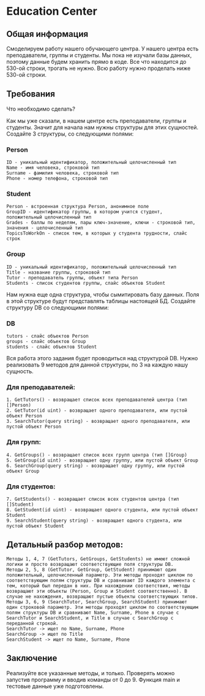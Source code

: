 # Education Center

## Общая информация

Смоделируем работу нашего обучающего центра. У нашего центра есть преподаватели, группы и студенты. Мы пока не изучали базы данных, поэтому данные будем хранить прямо в коде.
Все что находится до 530-ой строки, трогать не нужно. Всю работу нужно проделать ниже 530-ой строки.

## Требования

Что необходимо сделать?

Как мы уже сказали, в нашем центре есть преподаватели, группы и студенты. Значит для начала нам нужны структуры для этих сущностей.
Создайте 3 структуры, со следующими полями:

### Person

    ID - уникальный идентификатор, положительный целочисленный тип
    Name - имя человека, строковой тип
    Surname - фамилия человека, строковой тип
    Phone - номер телефона, строковой тип

### Student

    Person - встроенная структура Person, анонимное поле
    GroupID - идентификатор группы, в котором учится студент, положительный целочисленный тип
    Grades - баллы по неделям, пары ключ-значение, ключи - строковой тип, значения - целочисленный тип
    TopicsToWorkOn - список тем, в которых у студента трудности, слайс строк

### Group

    ID - уникальный идентификатор, положительный целочисленный тип
    Title - название группы, строковой тип
    Tutor - преподаватель группы, объект типа Person
    Students - список студентов группы, слайс объектов Student

Нам нужна еще одна структура, чтобы сымитировать базу данных. Поля в этой структуре будут представлять таблицы настоящей БД.
Создайте структуру DB со следующими полями:

### DB

    tutors - слайс объектов Person
    groups - слайс объектов Group
    students - слайс объектов Student

Вся работа этого задания будет проводиться над структурой DB. Нужно реализовать 9 методов для данной структуры, по 3 на каждую нашу сущность.

### Для преподавателей:

    1. GetTutors() - возвращает список всех преподавателей центра (тип []Person)
    2. GetTutor(id uint) - возвращает одного преподавателя, или пустой объект Person
    3. SearchTutor(query string) - возвращает одного преподавателя, или пустой объект Person

### Для групп:

    4. GetGroups() - возвращает список всех групп центра (тип []Group)
    5. GetGroup(id uint) - возвращает одну группу, или пустой объект Group
    6. SearchGroup(query string) - возвращает одну группу, или пустой объект Group

### Для студентов:

    7. GetStudents() - возвращает список всех студентов центра (тип []Student)
    8. GetStudent(id uint) - возвращает одного студента, или пустой объект Student
    9. SearchStudent(query string) - возвращает одного студента, или пустой объект Student

## Детальный разбор методов:

    Методы 1, 4, 7 (GetTutors, GetGroups, GetStudents) не имеют сложной логики и просто возвращают соответствующие поля структуры DB.
    Методы 2, 5, 8 (GetTutor, GetGroup, GetStudent) принимают один положительный, целочисленный параметр. Эти методы проходят циклом по соответствующим полям структуры DB и сравнивают ID каждого элемента с тем, который был передан в них. При нахождении соответствия, методы возвращают эти объекты (Person, Group и Student соответственно). В случае не нахождения, возвращают пустые объекты соответствующих типов.
    Методы 3, 6, 9 (SearchTutor, SearchGroup, SearchStudent) принимают один строковой параметр. Эти методы проходят циклом по соответствующим полям структуры DB и сравнивают Name, Surname, Phone в случае с SearchTutor и SearchStudent, и Title в случае с SearchGroup с переданной строкой.
    SearchTutor -> ищет по Name, Surname, Phone
    SearchGroup -> ищет по Title
    SearchStudent -> ищет по Name, Surname, Phone

## Заключение

Реализуйте все указанные методы, и только. Проверять можно запустив программу и вводив команды от 0 до 9. Функция main и тестовые данные уже подготовлены.